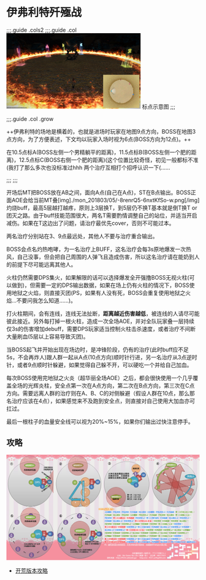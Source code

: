 # 伊弗利特歼殛战


;;;.guide .cols2
;;;.guide .col
<img src="./duty.assets/63.jpg" width="350px" />
标点示意图
;;;

;;;.guide .col .grow

++伊弗利特的场地是横着的，也就是进场时玩家在地图9点方向，BOSS在地图3点方向，为了方便表述，下文均以玩家入场时视为6点(BOSS方向为12点)。++

在10.5点标A(BOSS左侧一个男精躺平的距离)，11.5点标B(BOSS左侧一个肥的距离)，12.5点标C(BOSS右侧一个肥的距离)(这个位置比较奇怪，初见一般都标不准(我打了那么多次也没标准过hhh
两个<Role name="healer" />治疗互相打个招呼认识一下(……

;;;
;;;


开场后<Role name="tank" />MT把BOSS放在AB之间，面向A点(自己在A点)，ST在B点输出。BOSS正面AOE会给当前MT叠[img]./mon_201803/05/-8renrQ5-6nxtKfSo-w.png[/img]灼烧buff，最高5层越打越疼，原则上3层换T，到5层仍不换T基本就是倒T换T or 团灭之路。由于buff技能范围很大，两名T需要酌情调整自己的站位，并适当开启减伤。如果在T这边出了问题，请<Role name="healer" />治疗最优先cover，否则不可能过本。

<Role name="healer" />两名治疗分别站在3、9点最远处，其他人不要与治疗重合输出。

BOSS会点名灼热咆哮，为一名<Role name="healer" />治疗上<Status :id="1578" name="灼热" />BUFF，这名治疗会每3s原地爆发一次热风，自己没事，但会把自己周围的人弹飞且造成伤害，所以这名治疗请在能奶到人的前提下尽可能远离其他人。

火柱仍然需要<Role name="dps" />DPS集火，如果解限的话可以选择爆发全开强撸BOSS无视火柱(可以做到)，但需要一定的DPS输出数据，如果在场上仍有火柱的情况下，BOSS使用地狱之火焰，则直接灭团(PS，如果有人没有死，BOSS会重复使用地狱之火焰…不要问我怎么知道……)。

打火柱期间，会有<Status :id="377" name="火狱之锁" />连线，连线无法扯断，**距离越近伤害越低**，被连线的人请尽可能彼此接近。另外每打掉一根火柱，造成一次全场AOE，并对全队玩家叠一层持续仅3s的伤害增加debuff，需要DPS玩家适当控制火柱击杀速度，或者<Role name="healer" />治疗不间断大量刷血(5层以上容易导致灭团)。

当BOSS起飞并开始出现在场边时，是冲锋阶段，<Role name="healer" />仍有<Status :id="1578" name="灼热" />的治疗(此时buff应不足5s，不会再炸人)跟<Role name="tank" /><Role name="healer" /><Role name="dps" />人群一起从A点(10点方向)顺时针行进，<Role name="healer" />另一名治疗从3点逆时针，或者9点顺时针躲避，如果觉得自己躲不开，可以硬吃一个并给自己加血。

每次BOSS使用完地狱之火炎（超华丽全场AOE）之后，都会很快使用一个几乎覆盖全场的光辉炎柱，安全点第一次在A点方向，第二次在B点方向，第三次在C点方向。需要远离人群的治疗则在A、B、C的对侧躲避（假设人群在10点，那么那名治疗应该在4点），如果感觉来不及跑到安全点，则直接对自己使用大加血亦可扛过。

最后一根柱子的血量安全线可以视为20%~15%，如果你们输出过快注意停手。

## 攻略

<img src="./duty.assets/63_2.jpg" width="600px" />

* [开荒版本攻略](http://games.sina.com.cn/o/z/ff14/2014-10-08/1150576145.shtml)